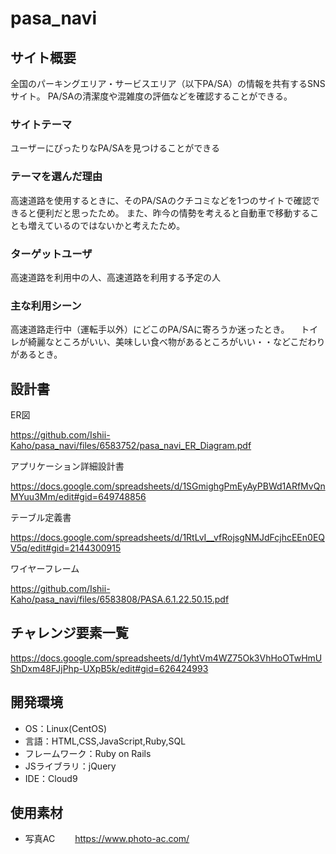 # pasa_navi

## サイト概要
全国のパーキングエリア・サービスエリア（以下PA/SA）の情報を共有するSNSサイト。
PA/SAの清潔度や混雑度の評価などを確認することができる。

### サイトテーマ
ユーザーにぴったりなPA/SAを見つけることができる

### テーマを選んだ理由
高速道路を使用するときに、そのPA/SAのクチコミなどを1つのサイトで確認できると便利だと思ったため。
また、昨今の情勢を考えると自動車で移動することも増えているのではないかと考えたため。

### ターゲットユーザ
高速道路を利用中の人、高速道路を利用する予定の人

### 主な利用シーン
高速道路走行中（運転手以外）にどこのPA/SAに寄ろうか迷ったとき。
　トイレが綺麗なところがいい、美味しい食べ物があるところがいい・・などこだわりがあるとき。

## 設計書
ER図

https://github.com/Ishii-Kaho/pasa_navi/files/6583752/pasa_navi_ER_Diagram.pdf

アプリケーション詳細設計書

https://docs.google.com/spreadsheets/d/1SGmighgPmEyAyPBWd1ARfMvQnMYuu3Mm/edit#gid=649748856

テーブル定義書

https://docs.google.com/spreadsheets/d/1RtLvI__vfRojsgNMJdFcjhcEEn0EQV5q/edit#gid=2144300915

ワイヤーフレーム

https://github.com/Ishii-Kaho/pasa_navi/files/6583808/PASA.6.1.22.50.15.pdf

## チャレンジ要素一覧
https://docs.google.com/spreadsheets/d/1yhtVm4WZ75Ok3VhHoOTwHmUShDxm48FJjPhp-UXpB5k/edit#gid=626424993

## 開発環境
- OS：Linux(CentOS)
- 言語：HTML,CSS,JavaScript,Ruby,SQL
- フレームワーク：Ruby on Rails
- JSライブラリ：jQuery
- IDE：Cloud9

## 使用素材
- 写真AC
　　https://www.photo-ac.com/